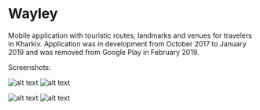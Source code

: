 # Wayley
Mobile application with touristic routes, landmarks and venues for travelers in Kharkiv.
Application was in development from October 2017 to January 2019 and was removed from Google Play in February 2019.

Screenshots:

![alt text](https://i.imgur.com/dfCXQKh.png) ![alt text](https://i.imgur.com/mTRMHQ0.png)
 
![alt text](https://i.imgur.com/wqcGe9P.png) ![alt text](https://i.imgur.com/W23wbMi.png)